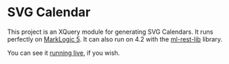 # SVG Calendar

This project is an XQuery module for generating SVG Calendars. It runs
perfectly on [MarkLogic 5](http://www.marklogic.com/). It can also run
on 4.2 with the
[ml-rest-lib](https://github.com/marklogic/ml-rest-lib) library.

You can see it
[running live](http://svgcal.nwalsh.com/), if you wish.


